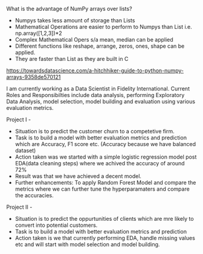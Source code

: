 What is the advantage of NumPy arrays over lists?

- Numpys takes less amount of storage than Lists
- Mathematical Operations are easier to perform to Numpys than List i.e. np.array([1,2,3])*2
- Complex Mathematical Opers s/a mean, median can be applied
- Different functions like reshape, arrange, zeros, ones, shape can be applied.
- They are faster than List as they are built in C
  
https://towardsdatascience.com/a-hitchhiker-guide-to-python-numpy-arrays-9358de570121


I am currently working as a Data Scientist in Fidelity International. 
Current Roles and Responsibilties include data analysis, performing Exploratory Data Analysis, model selection, model building and evaluation using various evaluation metrics.

Project I -

- Situation is to predict the customer churn to a competetive firm.
- Task is to build a model with better evaluation metrics and prediction which are Accuracy, F1 score etc. (Accuracy because we have balanced dataset)
- Action taken was we started with a simple logistic regression model post EDA(data cleaning steps) where we achived the accuracy of around 72%
- Result was that we have achieved a decent model.
- Further enhancements: To apply Random Forest Model and compare the metrics where we can further tune the hyperparamaters and compare the accuracies.


Project II -

- Situation is to predict the oppurtunities of clients which are mre likely to convert into potential customers.
- Task is to build a model with better evaluation metrics and prediction
- Action taken is we that currently performing EDA, handle missing values etc and will start with model selection and model building. 
